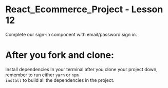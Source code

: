 # React_Ecommerce_Project - Lesson 12
Complete our sign-in component with email/password sign in.

# After you fork and clone:
Install dependencies
In your terminal after you clone your project down, remember to run either <code>yarn</code> or <code>npm install</code> to build all the dependencies in the project.
